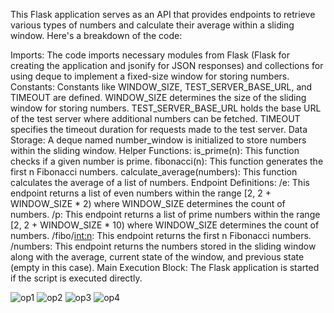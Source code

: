 This Flask application serves as an API that provides endpoints to retrieve various types of numbers and calculate their average within a sliding window. Here's a breakdown of the code:

Imports: The code imports necessary modules from Flask (Flask for creating the application and jsonify for JSON responses) and collections for using deque to implement a fixed-size window for storing numbers.
Constants: Constants like WINDOW_SIZE, TEST_SERVER_BASE_URL, and TIMEOUT are defined. WINDOW_SIZE determines the size of the sliding window for storing numbers. TEST_SERVER_BASE_URL holds the base URL of the test server where additional numbers can be fetched. TIMEOUT specifies the timeout duration for requests made to the test server.
Data Storage: A deque named number_window is initialized to store numbers within the sliding window.
Helper Functions:
is_prime(n): This function checks if a given number is prime.
fibonacci(n): This function generates the first n Fibonacci numbers.
calculate_average(numbers): This function calculates the average of a list of numbers.
Endpoint Definitions:
/e: This endpoint returns a list of even numbers within the range [2, 2 + WINDOW_SIZE * 2) where WINDOW_SIZE determines the count of numbers.
/p: This endpoint returns a list of prime numbers within the range [2, 2 + WINDOW_SIZE * 10) where WINDOW_SIZE determines the count of numbers.
/fibo/<int:n>: This endpoint returns the first n Fibonacci numbers.
/numbers: This endpoint returns the numbers stored in the sliding window along with the average, current state of the window, and previous state (empty in this case).
Main Execution Block: The Flask application is started if the script is executed directly.

![op1](https://github.com/kowshikpeddireddy/VTU19226/assets/127022987/51640830-36ca-456f-a25f-b7f52b59ac76)
![op2](https://github.com/kowshikpeddireddy/VTU19226/assets/127022987/76fd905f-2617-4ff5-b80e-b21fbe399f81)
![op3](https://github.com/kowshikpeddireddy/VTU19226/assets/127022987/b4c695c3-5bb8-4ffb-880b-6e2cf2faf10f)
![op4](https://github.com/kowshikpeddireddy/VTU19226/assets/127022987/abbb778b-9160-49a8-9b14-16f01f12865c)

